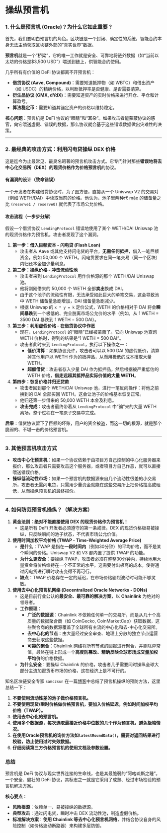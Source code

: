 # 操纵预言机

### 1. 什么是预言机 (Oracle)？为什么它如此重要？



首先，我们要明白预言机的角色。区块链是一个封闭、确定性的系统，智能合约本身无法主动获取区块链外部的“真实世界”数据。

**预言机**就是一个“桥梁”，它的唯一工作就是安全、可靠地将链外数据（如“当前以太坊的价格是$3,500 USD”）喂送到链上，供智能合约使用。

几乎所有有价值的 DeFi 协议都离不开预言机：

- **借贷协议 (Aave, Compound)**：需要知道抵押物（如 WBTC）和借出资产（如 USDC）的精确价格，以判断抵押率是否健康、是否需要清算。
- **衍生品协议 (GMX, dYdX)**：需要知道资产的实时价格来进行开仓、平仓和计算盈亏。
- **算法稳定币**：需要知道其锚定资产的价格以维持稳定。

**核心问题**：预言机是 DeFi 协议的“眼睛”和“耳朵”。如果攻击者能蒙蔽协议的感官，向它喂送虚假、错误的数据，那么协议就会基于这些错误数据做出灾难性的决策。

------



### 2. 最经典的攻击方式：利用闪电贷操纵 DEX 价格

这是迄今为止最常见、最臭名昭著的预言机攻击方式。它专门针对那些**错误地将去中心化交易所（DEX）的现货价格作为价格预言机**的协议。

#### **有漏洞的设计（致命错误）**

一个开发者在构建借贷协议时，为了图方便，直接从一个 Uniswap V2 的交易对（例如 WETH/DAI）中读取当前的价格。他认为，池子里两种代 mãe 的储备量之比 `(reserve1 / reserve0)` 就代表了市场公允价格。

#### **攻击流程（一步步分解）**

假设一个借贷协议 `LendingProtocol` 错误地使用了某个 WETH/DAI Uniswap 池的现货价格作为预言机。攻击者发现了这个漏洞。

1. **第一步：借入巨额资本 - 闪电贷 (Flash Loan)**
   - 攻击者从 Aave 或其他支持闪电贷的平台，**无需任何抵押**，借入一笔巨额资金，例如 50,000 个 WETH。闪电贷要求在同一笔交易（同一个区块）内归还本金加少量利息。
2. **第二步：操纵价格 - 冲击流动性池**
   - 攻击者来到 `LendingProtocol` 用作价格源的那个 WETH/DAI Uniswap 池。
   - 他将刚刚借来的 50,000 个 WETH 全部**卖出**换成 DAI。
   - 由于这个池子的流动性有限，无法承受如此巨大的单笔交易，这会导致池中 WETH 储备量急剧增加，DAI 储备量急剧减少。
   - 根据 Uniswap 的 `x * y = k` 定价公式，WETH 的价格相对于 DAI 将会**瞬间暴跌**到一个极低的、完全脱离市场公允价的水平（例如，从 1 WETH = 3500 DAI 暴跌到 1 WETH = 500 DAI）。
3. **第三步：利用虚假价格 - 在借贷协议中作恶**
   - 现在，`LendingProtocol` 的“眼睛”已经被蒙蔽了。它向 Uniswap 池查询 WETH 价格时，得到的结果是“1 WETH = 500 DAI”。
   - 攻击者此时来到 `LendingProtocol`，执行以下操作之一：
     - **低价清算**：如果协议允许，攻击者可以以 500 DAI 的虚假低价，清算掉其他用户以 WETH 作为的抵押品，从而用极低的成本攫取大量 WETH。
     - **超额借贷**：攻击者存入少量 DAI 作为抵押品，然后根据被严重低估的 WETH 价格，**借走远超其抵押品实际价值的大量 WETH**。
4. **第四步：恢复价格并归还贷款**
   - 攻击者回到那个 WETH/DAI Uniswap 池，进行一笔反向操作：将他之前换到的 DAI 全部买回 WETH。这会让池子的价格基本恢复正常。
   - 他归还第一步借来的 50,000 WETH 本金及利息。
   - **攻击完成**：攻击者最终带着从 `LendingProtocol` 中“骗”来的大量 WETH 离场，整个过程在一笔原子交易中完成。

**后果**：借贷协议留下了巨额的坏账，用户的资金被盗，而这一切的根源，就是那个脆弱的、不堪一击的价格预言机。

------

### 3. 其他预言机攻击方式

- **攻击中心化预言机**：如果一个协议依赖于由项目方自己控制的中心化服务器来报价，那么攻击者只需要攻击这个服务器，或者项目方自己作恶，就可以直接喂送错误价格。
- **操纵低流动性市场**：如果一个预言机的数据源来自几个流动性很差的小交易所，攻击者无需闪电贷，只需用少量资金就能在这些交易所上把价格拉高或砸低，从而操纵预言机的最终报价。

------

### 4. 如何防范预言机操纵？（解决方案）

1. **黄金法则：绝对不能直接使用 DEX 的现货价格作为预言机！**
   - 这是所有 DeFi 开发者必须遵守的第一条戒律。DEX 的现货价格极易被操纵，只反映瞬间的池子状态，不代表市场公允价值。
2. **使用时间加权平均价格 (TWAP - Time-Weighted Average Price)**
   - **是什么**：TWAP 是指在**一段时间内**（例如30分钟）的平均价格，而不是某个瞬间的价格。Uniswap V2 和 V3 都内置了提供 TWAP 的功能。
   - **为什么更安全**：要操纵 TWAP，攻击者必须在整整30分钟内，持续地用大量资金将价格维持在一个不正常的水平。这需要付出极高的成本，使得通过闪电贷进行瞬时攻击变得不再可行。
   - **缺点**：TWAP 价格存在一定的延迟，在市场价格剧烈波动时可能不够灵敏。
3. **使用去中心化预言机网络 (Decentralized Oracle Networks - DONs)**
   - 这是目前行业公认的**最安全、最可靠的解决方案**，以 **Chainlink** 为绝对的领导者。
   - **工作原理**：
     - **广泛的数据源**：Chainlink 不依赖任何单一的交易所，而是从几十个高质量的数据聚合商（如 CoinGecko, CoinMarketCap）获取数据，这些聚合商的数据源覆盖了全球所有主流的中心化和去-中心化交易所。
     - **去中心化的节点**：由大量经过安全审查、地理上分散的独立节点运营商去获取这些数据。
     - **可靠的聚合**：Chainlink 网络将所有节点的回报进行聚合，并剔除异常值，最终在链上形成一个**高度防篡改、精确反映全球市场成交量加权平均价**的价格数据。
   - **为什么安全**：要操纵 Chainlink 的价格，攻击者几乎需要同时操纵全球大部分主流加密货币市场的价格，这在经济上是不可行的。

知名区块链安全专家 `samczsun` 在一篇[博客](https://www.paradigm.xyz/2020/11/so-you-want-to-use-a-price-oracle)中总结了预言机操纵的预防方法，这里总结一下：

1. **不要使用流动性差的池子做价格预言机。**
2. **不要使用现货/瞬时价格做价格预言机，要加入价格延迟，例如时间加权平均价格（TWAP）。**
3. **使用去中心化的预言机。**
4. **使用多个数据源，每次选取最接近价格中位数的几个作为预言机，避免极端情况。**
5. **在使用Oracle预言机的询价方法如`latestRoundData()`，需要对返回结果进行校验，防止使用过时失效数据。**
6. **仔细阅读第三方价格预言机的使用文档及参数设置。**

### 总结

预言机是 DeFi 协议与现实世界连接的生命线，也是其最脆弱的“阿喀琉斯之踵”。一个安全、健壮的 DeFi 协议，其标志之一就是它采用了成熟、经过市场检验的预言机解决方案。

**核心要点**：

- **风险根源**：依赖单一、易被操纵的数据源。
- **典型攻击**：通过闪电贷，瞬时冲击 DEX 流动性池，制造虚假价格。
- **标准解决方案**：**使用 Chainlink 等去中心化预言机网络**，并结合协议自身的风险控制（如价格波动断路器）来构建多层防御。